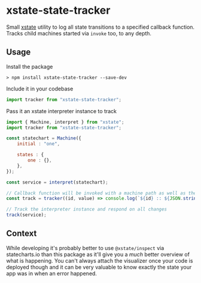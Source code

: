 # xstate-state-tracker

Small [xstate](https://xstate.js.org) utility to log all state transitions to a specified callback function. Tracks child machines started via `invoke` too, to any depth.

## Usage

Install the package

```
> npm install xstate-state-tracker --save-dev
```

Include it in your codebase

```js
import tracker from "xstate-state-tracker";
```

Pass it an xstate interpreter instance to track

```js
import { Machine, interpret } from "xstate";
import tracker from "xstate-state-tracker";

const statechart = Machine({
    initial : "one",

    states : {
        one : {},
    },
});

const service = interpret(statechart);

// Callback function will be invoked with a machine path as well as the current machine state object
const track = tracker((id, value) => console.log(`${id} :: ${JSON.stringify(value)}`));

// Track the interpreter instance and respond on all changes
track(service);
```

## Context

While developing it's probably better to use `@xstate/inspect` via statecharts.io than this package as it'll give you a *much* better overview of what is happening. You can't always attach the visualizer once your code is deployed though and it can be very valuable to know exactly the state your app was in when an error happened.
